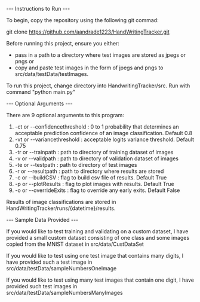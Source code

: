 --- Instructions to Run ---

To begin, copy the repository using the following git commad: 

git clone https://github.com/aandrade1223/HandWritingTracker.git

Before running this project, ensure you either:

- pass in a path to a directory where test images are stored as jpegs or pngs or 
- copy and paste test images in the form of jpegs and pngs to src/data/testData/testImages. 

To run this project, change directory into HandwritingTracker/src. Run with command "python main.py"

--- Optional Arguments ---

There are 9 optional arguments to this program:

1. -ct or --confidencethreshold : 0 to 1 probability that determines an acceptable prediction confidence of an image classification. Default 0.8
2. -vt or --variancethreshold : acceptable logits variance threshold. Default 0.75
3. -tr or --trainpath : path to directory of training dataset of images
4. -v  or --validpath : path to directory of validation dataset of images
5. -te or --testpath : path to directory of test images
6. -r  or --resultpath : path to directory where results are stored
7. -c  or --buildCSV : flag to build csv file of results. Default True
8. -p  or --plotResults : flag to plot images with results. Default True
9. -o  or --overrideExits : flag to override any early exits. Default False

Results of image classifications are stored in HandWritingTracker/runs/{datetime}/results. 

--- Sample Data Provided ---

If you would like to test training and validating on a custom dataset, 
I have provided a small custom dataset consisting of one class and some images copied from the MNIST dataset
in src/data/CustDataSet

If you would like to test using one test image that contains many digits, 
I have provided such a test image 
in src/data/testData/sampleNumbersOneImage

If you would like to test using many test images that contain one digit, 
I have provided such test images 
in src/data/testData/sampleNumbersManyImages
